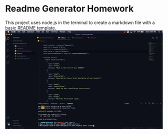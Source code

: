 # Readme Generator Homework
This project uses node.js in the terminal to create a markdown file with a basic README template.
![project gif](README.gif)
